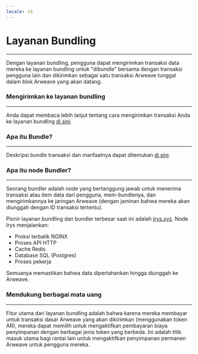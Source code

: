 ```yaml
---
locale: id
---
```


# Layanan Bundling

---

Dengan layanan bundling, pengguna dapat mengirimkan transaksi data mereka ke layanan bundling untuk "dibundle" bersama dengan transaksi pengguna lain dan dikirimkan sebagai satu transaksi Arweave tunggal dalam blok Arweave yang akan datang.

### Mengirimkan ke layanan bundling

---

Anda dapat membaca lebih lanjut tentang cara mengirimkan transaksi Anda ke layanan bundling [di sini](/guides/posting-transactions/irys.md).

### Apa itu Bundle?

---

Deskripsi bundle transaksi dan manfaatnya dapat ditemukan [di sini](/concepts/bundles.md).

### Apa itu node Bundler?

---

Seorang bundler adalah node yang bertanggung jawab untuk menerima transaksi atau item data dari pengguna, mem-bundlenya, dan mengirimkannya ke jaringan Arweave (dengan jaminan bahwa mereka akan diunggah dengan ID transaksi tertentu).

Pionir layanan bundling dan bundler terbesar saat ini adalah [irys.xyz](https://irys.xyz). Node Irys menjalankan:

-   Proksi terbalik NGINX
-   Proses API HTTP
-   Cache Redis
-   Database SQL (Postgres)
-   Proses pekerja

Semuanya memastikan bahwa data dipertahankan hingga diunggah ke Arweave.

### Mendukung berbagai mata uang

---

Fitur utama dari layanan bundling adalah bahwa karena mereka membayar untuk transaksi dasar Arweave yang akan dikirimkan (menggunakan token AR), mereka dapat memilih untuk mengaktifkan pembayaran biaya penyimpanan dengan berbagai jenis token yang berbeda. Ini adalah titik masuk utama bagi rantai lain untuk mengaktifkan penyimpanan permanen Arweave untuk pengguna mereka.
